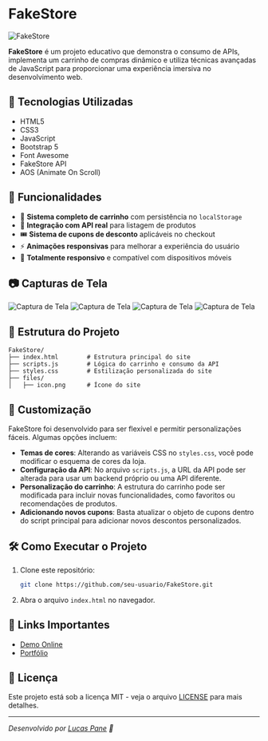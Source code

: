 # FakeStore

![FakeStore](https://i.imgur.com/bSrrZv0.jpeg)

**FakeStore** é um projeto educativo que demonstra o consumo de APIs, implementa um carrinho de compras dinâmico e utiliza técnicas avançadas de JavaScript para proporcionar uma experiência imersiva no desenvolvimento web.

## 🚀 Tecnologias Utilizadas

- HTML5
- CSS3
- JavaScript
- Bootstrap 5
- Font Awesome
- FakeStore API
- AOS (Animate On Scroll)

## 📌 Funcionalidades

- 🛒 **Sistema completo de carrinho** com persistência no `localStorage`
- 🔄 **Integração com API real** para listagem de produtos
- 🎟️ **Sistema de cupons de desconto** aplicáveis no checkout
- ⚡ **Animações responsivas** para melhorar a experiência do usuário
- 📱 **Totalmente responsivo** e compatível com dispositivos móveis

## 📷 Capturas de Tela

![Captura de Tela](https://i.imgur.com/lnQCFFh.png)
![Captura de Tela](https://i.imgur.com/XB2it7z.png)
![Captura de Tela](https://i.imgur.com/xUW0ABG.png)
![Captura de Tela](https://i.imgur.com/vEC9M3E.png)

## 📂 Estrutura do Projeto

```
FakeStore/
├── index.html        # Estrutura principal do site
├── scripts.js        # Lógica do carrinho e consumo da API
├── styles.css        # Estilização personalizada do site
├── files/
│   ├── icon.png      # Ícone do site
```

## 🎨 Customização

FakeStore foi desenvolvido para ser flexível e permitir personalizações fáceis. Algumas opções incluem:

- **Temas de cores**: Alterando as variáveis CSS no `styles.css`, você pode modificar o esquema de cores da loja.
- **Configuração da API**: No arquivo `scripts.js`, a URL da API pode ser alterada para usar um backend próprio ou uma API diferente.
- **Personalização do carrinho**: A estrutura do carrinho pode ser modificada para incluir novas funcionalidades, como favoritos ou recomendações de produtos.
- **Adicionando novos cupons**: Basta atualizar o objeto de cupons dentro do script principal para adicionar novos descontos personalizados.


## 🛠️ Como Executar o Projeto

1. Clone este repositório:
   ```bash
   git clone https://github.com/seu-usuario/FakeStore.git
   ```
2. Abra o arquivo `index.html` no navegador.

## 🔗 Links Importantes

- [Demo Online](https://www.lcspane.com/fakestore)
- [Portfólio](https://lcspane.com)

## 📜 Licença

Este projeto está sob a licença MIT - veja o arquivo [LICENSE](LICENSE) para mais detalhes.

---

_Desenvolvido por [Lucas Pane](https://www.lcspane.com) 💙_

